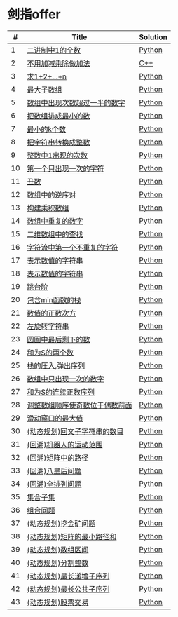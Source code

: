 # 剑指offer


| # | Title | Solution |
|---| ----- | -------- |
|1|[二进制中1的个数](https://www.nowcoder.com/practice/8ee967e43c2c4ec193b040ea7fbb10b8?tpId=13&tqId=11164&tPage=1&rp=1&ru=/ta/coding-interviews&qru=/ta/coding-interviews/question-ranking) | [Python](./1.py)
|2|[不用加减乘除做加法](https://www.nowcoder.com/practice/59ac416b4b944300b617d4f7f111b215?tpId=13&tqId=11201&tPage=1&rp=1&ru=/ta/coding-interviews&qru=/ta/coding-interviews/question-ranking) | [C++](./2.cpp)
|3|[求1+2+...+n](https://www.nowcoder.com/practice/7a0da8fc483247ff8800059e12d7caf1?tpId=13&tqId=11200&tPage=1&rp=1&ru=/ta/coding-interviews&qru=/ta/coding-interviews/question-ranking) | [Python](./3.py)
|4|[最大子数组](https://www.nowcoder.com/practice/459bd355da1549fa8a49e350bf3df484?tpId=13&tqId=11183&tPage=1&rp=1&ru=/ta/coding-interviews&qru=/ta/coding-interviews/question-ranking) | [Python](./4.py)
|5|[数组中出现次数超过一半的数字](https://www.nowcoder.com/practice/e8a1b01a2df14cb2b228b30ee6a92163?tpId=13&tqId=11181&tPage=2&rp=2&ru=/ta/coding-interviews&qru=/ta/coding-interviews/question-ranking) | [Python](./5.py)
|6|[把数组排成最小的数](https://www.nowcoder.com/practice/8fecd3f8ba334add803bf2a06af1b993?tpId=13&tqId=11185&tPage=2&rp=2&ru=/ta/coding-interviews&qru=/ta/coding-interviews/question-ranking) | [Python](./6.py)
|7|[最小的k个数](https://www.nowcoder.com/practice/6a296eb82cf844ca8539b57c23e6e9bf?tpId=13&tqId=11182&tPage=3&rp=3&ru=/ta/coding-interviews&qru=/ta/coding-interviews/question-ranking) | [Python](./7.py)
|8|[把字符串转换成整数](https://www.nowcoder.com/practice/1277c681251b4372bdef344468e4f26e?tpId=13&tqId=11202&tPage=3&rp=3&ru=/ta/coding-interviews&qru=/ta/coding-interviews/question-ranking) | [Python](./8.py)
|9|[整数中1出现的次数](https://www.nowcoder.com/practice/bd7f978302044eee894445e244c7eee6?tpId=13&tqId=11184&tPage=1&rp=1&ru=/ta/coding-interviews&qru=/ta/coding-interviews/question-ranking) | [Python](./9.py)
|10|[第一个只出现一次的字符](https://www.nowcoder.com/practice/1c82e8cf713b4bbeb2a5b31cf5b0417c?tpId=13&tqId=11187&tPage=3&rp=3&ru=/ta/coding-interviews&qru=/ta/coding-interviews/question-ranking) | [Python](./10.py)
|11|[丑数](https://www.nowcoder.com/practice/6aa9e04fc3794f68acf8778237ba065b?tpId=13&tqId=11186&tPage=3&rp=3&ru=/ta/coding-interviews&qru=/ta/coding-interviews/question-ranking) | [Python](./11.py)
|12|[数组中的逆序对](https://www.nowcoder.com/practice/96bd6684e04a44eb80e6a68efc0ec6c5?tpId=13&tqId=11188&tPage=4&rp=4&ru=/ta/coding-interviews&qru=/ta/coding-interviews/question-ranking) | [Python](./12.py)
|13|[构建乘积数组](https://www.nowcoder.com/practice/94a4d381a68b47b7a8bed86f2975db46?tpId=13&tqId=11204&tPage=1&rp=1&ru=/ta/coding-interviews&qru=/ta/coding-interviews/question-ranking) | [Python](./13.py)
|14|[数组中重复的数字](https://www.nowcoder.com/practice/623a5ac0ea5b4e5f95552655361ae0a8?tpId=13&tqId=11203&tPage=2&rp=2&ru=/ta/coding-interviews&qru=/ta/coding-interviews/question-ranking) | [Python](./14.py)
|15|[二维数组中的查找](https://www.nowcoder.com/practice/abc3fe2ce8e146608e868a70efebf62e?tpId=13&tqId=11154&tPage=3&rp=3&ru=/ta/coding-interviews&qru=/ta/coding-interviews/question-ranking) | [Python](./15.py)
|16|[字符流中第一个不重复的字符](https://www.nowcoder.com/practice/00de97733b8e4f97a3fb5c680ee10720?tpId=13&tqId=11207&tPage=1&rp=1&ru=/ta/coding-interviews&qru=/ta/coding-interviews/question-ranking) | [Python](./16.py)
|17|[表示数值的字符串](https://www.nowcoder.com/practice/6f8c901d091949a5837e24bb82a731f2?tpId=13&tqId=11206&tPage=2&rp=2&ru=/ta/coding-interviews&qru=/ta/coding-interviews/question-ranking) | [Python](./17.py)
|18|[表示数值的字符串](https://www.nowcoder.com/practice/9f3231a991af4f55b95579b44b7a01ba?tpId=13&tqId=11159&tPage=1&rp=1&ru=/ta/coding-interviews&qru=/ta/coding-interviews/question-ranking) | [Python](./18.py)
|19|[跳台阶](https://www.nowcoder.com/practice/8c82a5b80378478f9484d87d1c5f12a4?tpId=13&tqId=11161&tPage=1&rp=1&ru=/ta/coding-interviews&qru=/ta/coding-interviews/question-ranking) | [Python](./19.py)
|20|[包含min函数的栈](https://www.nowcoder.com/practice/4c776177d2c04c2494f2555c9fcc1e49?tpId=13&tqId=11173&tPage=1&rp=1&ru=/ta/coding-interviews&qru=/ta/coding-interviews/question-ranking) | [Python](./20.py)
|21|[数值的正数次方](https://www.nowcoder.com/practice/1a834e5e3e1a4b7ba251417554e07c00?tpId=13&tqId=11165&tPage=1&rp=1&ru=/ta/coding-interviews&qru=/ta/coding-interviews/question-ranking) | [Python](./21.py)
|22|[左旋转字符串](https://www.nowcoder.com/practice/12d959b108cb42b1ab72cef4d36af5ec?tpId=13&tqId=11196&tPage=2&rp=2&ru=/ta/coding-interviews&qru=/ta/coding-interviews/question-ranking) | [Python](./22.py)
|23|[圆圈中最后剩下的数](https://www.nowcoder.com/practice/f78a359491e64a50bce2d89cff857eb6?tpId=13&tqId=11199&tPage=2&rp=2&ru=/ta/coding-interviews&qru=/ta/coding-interviews/question-ranking) | [Python](./23.py)
|24|[和为S的两个数](https://www.nowcoder.com/practice/390da4f7a00f44bea7c2f3d19491311b?tpId=13&tqId=11195&tPage=2&rp=2&ru=/ta/coding-interviews&qru=/ta/coding-interviews/question-ranking) | [Python](./24.py)
|25|[栈的压入,弹出序列](https://www.nowcoder.com/practice/d77d11405cc7470d82554cb392585106?tpId=13&tqId=11174&tPage=2&rp=2&ru=/ta/coding-interviews&qru=/ta/coding-interviews/question-ranking) | [Python](./25.py)
|26|[数组中只出现一次的数字](https://www.nowcoder.com/practice/e02fdb54d7524710a7d664d082bb7811?tpId=13&tqId=11193&tPage=2&rp=2&ru=/ta/coding-interviews&qru=/ta/coding-interviews/question-ranking) | [Python](./26.py)
|27|[和为S的连续正数序列](https://www.nowcoder.com/practice/c451a3fd84b64cb19485dad758a55ebe?tpId=13&tqId=11194&tPage=2&rp=2&ru=/ta/coding-interviews&qru=/ta/coding-interviews/question-ranking) | [Python](./27.py)
|28|[调整数组顺序使奇数位于偶数前面](https://www.nowcoder.com/practice/beb5aa231adc45b2a5dcc5b62c93f593?tpId=13&tqId=11166&tPage=3&rp=3&ru=/ta/coding-interviews&qru=/ta/coding-interviews/question-ranking) | [Python](./28.py)
|29|[滑动窗口的最大值](https://www.nowcoder.com/practice/1624bc35a45c42c0bc17d17fa0cba788?tpId=13&tqId=11217&tPage=3&rp=3&ru=/ta/coding-interviews&qru=/ta/coding-interviews/question-ranking) | [Python](./29.py)
|30|[(动态规划)回文子字符串的数目](http://zhedahht.blog.163.com/blog/static/2541117420181237444904/) | [Python](./30.py)
|31|[(回溯)机器人的运动范围](https://www.nowcoder.com/practice/6e5207314b5241fb83f2329e89fdecc8?tpId=13&tqId=11219&tPage=3&rp=3&ru=/ta/coding-interviews&qru=/ta/coding-interviews/question-ranking) | [Python](./31.py)
|32|[(回溯)矩阵中的路径](https://www.nowcoder.com/practice/c61c6999eecb4b8f88a98f66b273a3cc?tpId=13&tqId=11218&tPage=3&rp=3&ru=/ta/coding-interviews&qru=/ta/coding-interviews/question-ranking) | [Python](./32.py)
|33|[(回溯)八皇后问题]() | [Python](./33.py)
|34|[(回溯)全排列问题](https://www.nowcoder.com/practice/fe6b651b66ae47d7acce78ffdd9a96c7?tpId=13&tqId=11180&tPage=4&rp=4&ru=/ta/coding-interviews&qru=/ta/coding-interviews/question-ranking) | [Python](./34.py)
|35|[集合子集]() | [Python](./35.py)
|36|[组合问题]() | [Python](./36.py)
|37|[(动态规划)挖金矿问题](https://zhuanlan.zhihu.com/p/31628866) | [Python](./37.py)
|38|[(动态规划)矩阵的最小路径和](https://leetcode.com/problems/minimum-path-sum/description/) | [Python](./38.py)
|39|[(动态规划)数组区间](https://leetcode.com/problems/range-sum-query-immutable/description/) | [Python](./39.py)
|40|[(动态规划)分割整数](https://leetcode.com/problems/integer-break/description/) | [Python](./40.py)
|41|[(动态规划)最长递增子序列](https://leetcode.com/problems/longest-increasing-subsequence/description/) | [Python](./41.py)
|42|[(动态规划)最长公共子序列](https://www.nowcoder.com/questionTerminal/c996bbb77dd447d681ec6907ccfb488a) | [Python](./42.py)
|43|[(动态规划)股票交易](https://leetcode.com/problems/best-time-to-buy-and-sell-stock-with-cooldown/description/) | [Python](./43.py)
